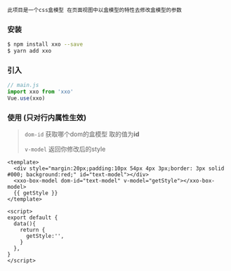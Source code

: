 ```bash
此项目是一个css盒模型 在页面视图中以盒模型的特性去修改盒模型的参数
```


### 安装
```bash
$ npm install xxo --save
$ yarn add xxo
```


### 引入
```javascript
// main.js
import xxo from 'xxo'
Vue.use(xxo)
```

### 使用 (只对行内属性生效)

>
>
> `dom-id` 获取哪个dom的盒模型 取的值为**id**
>
> `v-model` 返回你修改后的style
>

```vue
<template>
  <div style="margin:20px;padding:10px 54px 4px 3px;border: 3px solid #000; background:red;" id="text-model"></div>
  <xxo-box-model dom-id="text-model" v-model="getStyle"></xxo-box-model>
  {{ getStyle }}
</template>

<script>
export default {
  data(){
    return {
      getStyle:'',
    }
  },
}
</script>
```